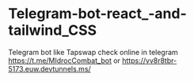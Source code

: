 # Telegram-bot-react_-and-tailwind_CSS
Telegram bot like Tapswap check online in telegram https://t.me/MIdrocCombat_bot
or https://vv8r8tbr-5173.euw.devtunnels.ms/
